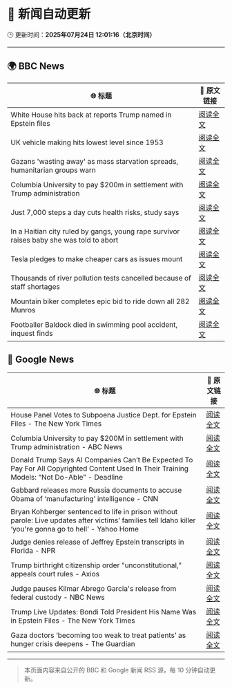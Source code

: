 # 🧠 新闻自动更新

🕒 更新时间：**2025年07月24日 12:01:16（北京时间）**

---

## 🌍 BBC News

| 🌐 标题 | 🔗 原文链接 |
|--------|-------------|
| White House hits back at reports Trump named in Epstein files | [阅读全文](https://www.bbc.com/news/articles/cwyq921zqqzo) |
| UK vehicle making hits lowest level since 1953 | [阅读全文](https://www.bbc.com/news/articles/cr5vglq04zeo) |
| Gazans 'wasting away' as mass starvation spreads, humanitarian groups warn | [阅读全文](https://www.bbc.com/news/articles/ce9xkx7vnmxo) |
| Columbia University to pay $200m in settlement with Trump administration | [阅读全文](https://www.bbc.com/news/articles/cq8zljpvyk0o) |
| Just 7,000 steps a day cuts health risks,   study says | [阅读全文](https://www.bbc.com/news/articles/cx238lgy3pwo) |
| In a Haitian city ruled by gangs, young rape survivor raises baby she was told to abort | [阅读全文](https://www.bbc.com/news/articles/c07d3m3xk32o) |
| Tesla pledges to make cheaper cars as issues mount | [阅读全文](https://www.bbc.com/news/articles/cqjq51vvello) |
| Thousands of river pollution tests cancelled because of staff shortages | [阅读全文](https://www.bbc.com/news/articles/cx24xy8zgp4o) |
| Mountain biker completes epic bid to ride down all 282 Munros | [阅读全文](https://www.bbc.com/news/articles/c4gen42g6z8o) |
| Footballer Baldock died in swimming pool accident, inquest finds | [阅读全文](https://www.bbc.com/sport/football/articles/cvg928r5518o) |

## 📰 Google News

| 🌐 标题 | 🔗 原文链接 |
|--------|-------------|
| House Panel Votes to Subpoena Justice Dept. for Epstein Files - The New York Times | [阅读全文](https://news.google.com/rss/articles/CBMimAFBVV95cUxNUEJreTB5QXhYVlVza3Q2QWVyZklEMm1udGticTVkd18zOEluZFQ2NGNuT3hvMHVxZF9FWVlRbkRDTkNnZEwxWkNsUHhwdVpaTG8yYnB3X283c3lNcTg1RjBDa0JYOTNWNTI4WHg1YmdhY2pqendKZHRzT191V2E4Sk4zZzhqa3c4ZEhNTzA4N2VZWTZieFllcA?oc=5) |
| Columbia University to pay $200M in settlement with Trump administration - ABC News | [阅读全文](https://news.google.com/rss/articles/CBMiqAFBVV95cUxNaEplR0pELXFiSWZzRGllbGhiNHFoc3hFUVBubkFHRUpXQUcxcTlKZDNaVGNhVW83dDM3clYwaWFJdHRVSjhnOTY4eVIxSTE2TmFwaHhENEVEUjVqR1hjN3g5bExvdlAxWGVDbXpwZzJZOHVnbkJkT05BSHc1VDBaX2tTNDdTYnB6QnFMVmZBQjByNnZnbkpPWC00ZVljWmlTWVZZSmgwS3PSAa4BQVVfeXFMTnlldXFGb2hLdmNNRkNNa0djSXA4c2lac2loQk1BOUVKbVJ3SFR1YWw2VVFFckRFbzFITzY1S2xfN2lvUGlzM1IzOHYtSWtUbDNvMGZDWlRDUm52Z0E1NEhBRHo2aGdjQXVBODZqd0lLbTZVMDM4alF0MExOQzFmQVA3ODJYQllUc1pncC1HQWZ1bFFNbmJPWWFlS2VwRHh1ZzVVUlMwNnhRVmhYR2Fn?oc=5) |
| Donald Trump Says AI Companies Can’t Be Expected To Pay For All Copyrighted Content Used In Their Training Models: “Not Do-Able” - Deadline | [阅读全文](https://news.google.com/rss/articles/CBMie0FVX3lxTE5YZkVwRjM0aGRiYjRqd2lGd0ZScE5WNmItb0k4UDFSYlYzamRKSU1DY1ZOQXVTQWEtWlRxMlBNVVJJSmdFVmlmWmdvTHpCaGtiUHFKU19PeXlJNUdwYUwydlU3RWcyN3VKSlB2TDl3ZmdCTWM0QnEwcGRoTQ?oc=5) |
| Gabbard releases more Russia documents to accuse Obama of ‘manufacturing’ intelligence - CNN | [阅读全文](https://news.google.com/rss/articles/CBMickFVX3lxTE50UklMcVlHQkt6ZjJKdGEzT09FbUJGRGJGcnQzMjhkdmRobEUxNWFYNzZLeUVLeV9VY3FpTkxUVzZDMUNyQ1M4UkNvYmx1RzFIeUxWQnk0WEJpZEZaU3ZURHZuVGhzRFZhSEVGX05EcGh2Z9IBd0FVX3lxTE9BRUVVQTNBMTdtZ3hIMWpRLWxya1loeFdnMzV4bzB6MDVoblkwdTBCVFVSUnppTmFVY2p3Y1E1bnpjYnN3Z1h2U00tZGstWXdBb203MWF1ek9INnc4WTRrZ1Z5cUpHbHc3bVRUdkI0MFJZSVpVTXg4?oc=5) |
| Bryan Kohberger sentenced to life in prison without parole: Live updates after victims’ families tell Idaho killer ‘you're gonna go to hell’ - Yahoo Home | [阅读全文](https://news.google.com/rss/articles/CBMikwJBVV95cUxQS1NUSFFYTXBLOVNHSmFYNDhiR2pkcjQ5YUpqN3lZS2pUVU43WnZDcHRkN1A4VDFIQ1daVkxwTFg0b0hYU1dna0xUN0tnUTVJWkl0RDQ2MlNTdDRxVUxFMFlnZVJvTVU4TDNBNkotV0swdmJqS1RQajBoczJISDJOWXpaaXFNUHF4bS0ydmtJSjc5eHVueEhKVldJX0dWemlqVjVKN1RwOXgyd0NqR0RWU2wwMkNsTlo1Y3MzNW5Tc213N1VFdzJEQXlMZUltb2l6Y244dzg0U0JtdnpfVndjRnRrRWV1YU1PclM2UEJpSmVwcVdWWlFOcGlHVjU4X05oUHlDbkhDb2FUOV9JWTAzaGp5bw?oc=5) |
| Judge denies release of Jeffrey Epstein transcripts in Florida - NPR | [阅读全文](https://news.google.com/rss/articles/CBMihwFBVV95cUxNUGl3WktCdTN4dW93a2cybEo1VFRiVW9qcHVqRXFHUTBqZ25aNjR3RkxJbko3eEE2aWtma0QySFdEanQ5RGs3WXNjU0hHcEJnRm1GOTJ4TUJzZ245azdFWnB3TzJ3Qk04dVR3TW9uZ2p3YV9JS25rVGlpQVpOTEtxdThHSjZkM3c?oc=5) |
| Trump birthright citizenship order "unconstitutional," appeals court rules - Axios | [阅读全文](https://news.google.com/rss/articles/CBMilAFBVV95cUxOWVI5VGJxVmZuc1JlTmJUdFdpa2VnRzdwdmp5ZGVQc0luUnZNSlR3dVRkQmJmOFVkckQ3OVA3TDlybkZXMDdIb0VCYk9Rc001OFBrRFFYVlBGUG1DNUJ5SHhOVDNNelpsRnRUOUxvV3NfN2pPWUVzbVY5RXExNzUwZ2ZIS2p6andOeVdlVGlHdlpneGNx?oc=5) |
| Judge pauses Kilmar Abrego Garcia's release from federal custody - NBC News | [阅读全文](https://news.google.com/rss/articles/CBMiqgFBVV95cUxPXzNhdlBNWGNsMk50elRxbmxCQ1lNUHVvNnFvaXhkWE1DRnN2dUc1SU9tXzVoLV9oRjRkMG1uOVIwVXg2UFB4Y09sTWQ0bHNMaVlDZ2V4Q1Y2b3JGS3AtV2w1YXRTUm50djh2WTB4d3BqUjg2YzQ3WGtyZ3I3Q1ZobkdnNGVvRElObTFQM1Z2N3lPWUh2TzlvVndqbUthU09wTU90Z0FGRjZMUdIBVkFVX3lxTFBkVGJQRDVKSXlaSlJ6dHk2czFPUGxLalkwTmdrM0VqeUtOSUZBa0JfZTdPUmktUEpNcXRZQTIyeEpmVDFJTzJvLW9WZjg2Z3MzbXNOLVdn?oc=5) |
| Trump Live Updates: Bondi Told President His Name Was in Epstein Files - The New York Times | [阅读全文](https://news.google.com/rss/articles/CBMiY0FVX3lxTE1HZlhYMGNmWUJKWkxyMGczdWdEVHBPNXYyT2JwT2ttWFZqNGdVTjNhMkZKaUxzZDVSWVA0aTBZb0FkaEcxTTBDd1E4RTJnMF91UVBUU0NBYjhjbTQ3M1c0MEl4MA?oc=5) |
| Gaza doctors ‘becoming too weak to treat patients’ as hunger crisis deepens - The Guardian | [阅读全文](https://news.google.com/rss/articles/CBMizAFBVV95cUxPNnctYkdrTmFObkw4YTJualFXbWV6dENFQjk4aU1QYTAwSjBQUnVBMlhSQTYxdkV1dW5UWkZGZU1DZ3lqTEJ6UXhzWVBCOUlHd1UwcjdnNWtxSEM5ZFpQWWFrbFZwODRreGQyb08zcnFuOVFvVjRYWHV4d18tZHlMb1k4V0tlSTlzcTRraVlxYUdacVA5ZXRlRnRpTExCa3NaMlBrSTJzUmk3V181SWpmSV9rRmhNbnlDVUJLaGoyVlFldE5zZURtNld1Sy0?oc=5) |

---
> 本页面内容来自公开的 BBC 和 Google 新闻 RSS 源，每 10 分钟自动更新。